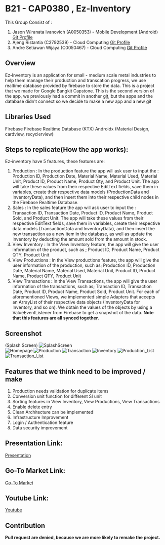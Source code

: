 # B21 - CAP0380 , Ez-Inventory

This Group Consist of :
1. Jason Wiranata Ivanovich (A0050353) - Mobile Development (Android) [Git Profile](https://github.com/jasonwiranata/)
2. Ajeng Ristantia (C2792539) - Cloud Computing [Git Profile](https://github.com/ajengristantia)   
3. Andre Setiawan Wijaya (C0050467) - Cloud Computing [Git Profile](https://github.com/swerdd)

## Overview

Ez-Inventory is an application for small - medium scale metal industries to help them manage their production and transcation progress, we use realtime database provided by firebase to store the data. This is a project that we made for Google Bangkit Capstone. This is the second version of the app, we previously had a commit in another [git](https://github.com/jasonwiranata/ez-inventory-management), but the apps and the database didn't connect so we decide to make a new app and a new git


## Libraries Used

Firebase
Firebase Realtime Database (KTX)
Androidx (Material Design, cardview, recyclerview)


## Steps to replicate(How the app works):
Ez-inventory have 5 features, these features are:
1. Production : In the production feature the app will ask user to input the :
   Production ID, 
   Production Date, 
   Material Name, 
   Material Used, 
   Material Unit, 
   Product ID, 
   Product Name, 
   Product Qty, and 
   Product Unit. 
   The app will take these values from their respective EditText fields, save them in variables, create their respective data models (ProductionData and InventoryData),
   and then insert them into their respective child nodes in the Firebase Realtime Database.
2. Sales : In the sales feature the app will ask user to input the :
   Transaction ID, 
   Transaction Date, 
   Product ID, 
   Product Name, 
   Product Sold, and 
   Product Unit. 
   The app will take these values from their respective EditText fields, save them in variables, create their respective data models (TransactionData and InventoryData),
   and then insert the new transaction as a new item in the database, as well as update the Inventory by deducting the amount sold from the amount in stock.
3. View Inventory : In the View Inventory feature, the app will give the user information of the product, such as ;
   Product ID, Product Name, Product QTY, Product Unit
4. View Productions : In the View productions feature, the app will give the user information of the production, such as;
   Production ID, Production Date, Material Name, Material Used, Material Unit, Product ID, Product Name, Product QTY, Product Unit
5. View Transactions : In the View Transactions, the app will give the user information of the transactions, such as;
   Transaction ID, Transaction Date, Product ID, Product Name, Product Sold, Product Unit. 
   For each of aforementioned Views, we implemented simple Adapters that accepts an ArrayList of their respective data objects (InventoryData for Inventory, and so on).
   We obtain the values of the objects by using a ValueEventListener from Firebase to get a snapshot of the data.
**Note that this features are all synced together.**

## Screenshot
(Splash Screen)
![SplashScreen](https://github.com/swerdd/Ez-inventory-image/blob/main/splash%20screen.png)
<br>
![Homepage](https://github.com/swerdd/Ez-inventory-image/blob/main/Homepage.png)
![Production](https://github.com/swerdd/Ez-inventory-image/blob/main/production.png)
![Transaction](https://github.com/swerdd/Ez-inventory-image/blob/main/Transaction.png)
![Inventory](https://github.com/swerdd/Ez-inventory-image/blob/main/Inventory.png)
![Production_List](https://github.com/swerdd/Ez-inventory-image/blob/main/production_list.png)
![Transaction_List](https://github.com/swerdd/Ez-inventory-image/blob/main/Transaction_list.png)

## Features that we think need to be improved / make
1. Production needs validation for duplicate items
2. Conversion unit function for different SI unit
3. Sorting features in View Inventory, View Productions, View Transactions
4. Enable delete entry
5. Clean Architecture can be implemented
6. Infrastructure Improvement
7. Login / Authentication feature
8. Data security improvement

## Presentation Link:
[Presentation](https://docs.google.com/presentation/d/1fO5IRLLXufWxQ0TrCMS86LdJtYh1WQIa0pg2NjTP2To/edit?usp=sharing)

## Go-To Market Link:
[Go-To Market](https://docs.google.com/presentation/d/1RL5Y3AYhjTbI1nsLoF-HaL4rwKQZxklvr_ZP5O1hHrA/edit?usp=sharing)

## Youtube Link:
[Youtube](https://youtu.be/qlNun60bX8g)

## Contribution
**Pull request are denied, because we are more likely to remake the project.**

